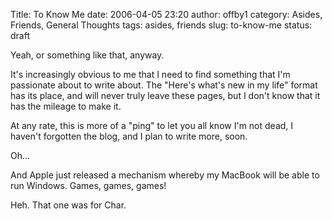Title: To Know Me
date: 2006-04-05 23:20
author: offby1
category: Asides, Friends, General Thoughts
tags: asides, friends
slug: to-know-me
status: draft

Yeah, or something like that, anyway.

It\'s increasingly obvious to me that I need to find something that I\'m passionate about to write about. The \"Here\'s what\'s new in my life\" format has its place, and will never truly leave these pages, but I don\'t know that it has the mileage to make it.

At any rate, this is more of a \"ping\" to let you all know I\'m not dead, I haven\'t forgotten the blog, and I plan to write more, soon.

Oh\...

And Apple just released a mechanism whereby my MacBook will be able to run Windows. Games, games, games!

Heh. That one was for Char.
